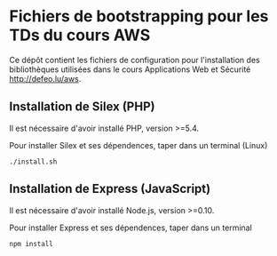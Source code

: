 # Fichiers de bootstrapping pour les TDs du cours AWS

Ce dépôt contient les fichiers de configuration pour l'installation des
bibliothèques utilisées dans le cours Applications Web et Sécurité
<http://defeo.lu/aws>.

## Installation de Silex (PHP)

Il est nécessaire d'avoir installé PHP, version >=5.4.

Pour installer Silex et ses dépendences, taper dans un terminal (Linux)

    ./install.sh

## Installation de Express (JavaScript)

Il est nécessaire d'avoir installé Node.js, version >=0.10.

Pour installer Express et ses dépendences, taper dans un terminal

    npm install
